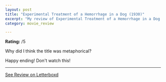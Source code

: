 ```yaml
---
layout: post
title: "Experimental Treatment of a Hemorrhage in a Dog (1930)"
excerpt: "My review of Experimental Treatment of a Hemorrhage in a Dog (1930)"
category: movie_review

---
```


**Rating:** /5

Why did I think the title was metaphorical?

Happy ending! Don't watch this!

<hr>

[See Review on Letterboxd](https://boxd.it/4KCiVB)
